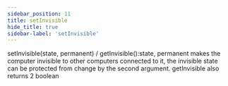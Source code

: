 ```yaml
---
sidebar_position: 11
title: setInvisible
hide_title: true
sidebar-label: 'setInvisible'
---
```


setInvisible(state, permanent) / getInvisible():state,
permanent makes the computer invisible to other computers connected to it,
the invisible state can be protected from change by the second argument. getInvisible also returns 2 boolean